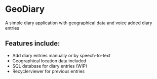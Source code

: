 # GeoDiary
A simple diary application with geographical data and voice added diary entries

## Features include:
* Add diary entries manually or by speech-to-text
* Geographical location data included
* SQL database for diary entries (WIP)
* Recyclerviewer for previous entries
